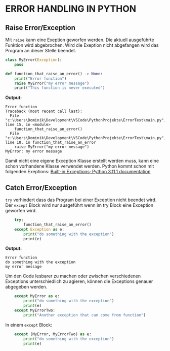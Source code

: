 # ERROR HANDLING IN PYTHON

## Raise Error/Exception

Mit `raise` kann eine Exeption geworfen werden. Die aktuell ausgeführte Funktion wird abgebrochen. Wird die Exeption nicht abgefangen wird das Program an dieser Stelle beendet.

```python
class MyError(Exception):
    pass

def function_that_raise_an_error() -> None:
    print("Error function")
    raise MyError("my error message")
    print("This function is never executed")
```

**Output:**

```
Error function
Traceback (most recent call last):
  File "c:\Users\Dominik\Development\VSCode\PythonProjekte\ErrorTest\main.py", line 15, in <module>
    function_that_raise_an_error()
  File "c:\Users\Dominik\Development\VSCode\PythonProjekte\ErrorTest\main.py", line 10, in function_that_raise_an_error        
    raise MyError("my error message")
MyError: my error message
```

Damit nicht eine eigene Exception Klasse erstellt werden muss, kann eine schon vorhandene Klasse verwendet werden. Python kommt schon mit folgenden Exeptions:
[Built-in Exceptions; Python 3.11.1 documentation](https://docs.python.org/3/library/exceptions.html)

## Catch Error/Exception

`try` verhindert dass das Program bei einer Exception nicht beendet wird. Der `except` Block wird nur ausgeführt wenn im try Block eine Exception geworfen wird.

```python
    try:
        function_that_raise_an_error()
    except Exception as e:
        print("do something with the exception")
        print(e)
```

**Output:**

```
Error function
do something with the exception
my error message
```

Um den Code lesbarer zu machen oder zwischen verschiedenen Exceptions unterschiedlich zu agieren, können die Exceptions genauer abgegeben werden. 

```python
    except MyError as e:
        print("do something with the exception")
        print(e)
    except MyErrorTwo:
        print("Another exception that can come from function")
```

In einem `except` Block:

```python
    except (MyError, MyErrorTwo) as e:
        print("do something with the exception")
        print(e)
```
